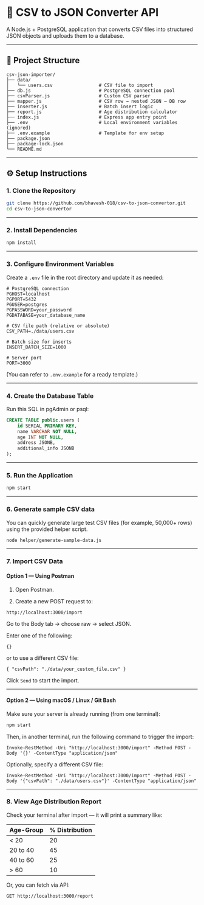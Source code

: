 # 🧩 CSV to JSON Converter API

A Node.js + PostgreSQL application that converts CSV files into structured JSON objects and uploads them to a database.

-----

## 📂 Project Structure
```tree
csv-json-importer/
├── data/
│   └── users.csv                 # CSV file to import
├── db.js                         # PostgreSQL connection pool
├── csvParser.js                  # Custom CSV parser
├── mapper.js                     # CSV row → nested JSON → DB row
├── inserter.js                   # Batch insert logic
├── report.js                     # Age distribution calculator
├── index.js                      # Express app entry point
├── .env                          # Local environment variables (ignored)
├── .env.example                  # Template for env setup
├── package.json
├── package-lock.json
└── README.md
```
---
## ⚙️ Setup Instructions
### 1. Clone the Repository
```bash
git clone https://github.com/bhavesh-018/csv-to-json-convertor.git
cd csv-to-json-convertor
```
---
### 2. Install Dependencies
```bash
npm install
```
---
### 3. Configure Environment Variables

Create a `.env` file in the root directory and update it as needed:

```code
# PostgreSQL connection
PGHOST=localhost
PGPORT=5432
PGUSER=postgres
PGPASSWORD=your_password
PGDATABASE=your_database_name

# CSV file path (relative or absolute)
CSV_PATH=./data/users.csv

# Batch size for inserts
INSERT_BATCH_SIZE=1000

# Server port
PORT=3000
```

(You can refer to `.env.example` for a ready template.)

---
### 4. Create the Database Table

Run this SQL in pgAdmin or psql:
```sql
CREATE TABLE public.users (
    id SERIAL PRIMARY KEY,
    name VARCHAR NOT NULL,
    age INT NOT NULL,
    address JSONB,
    additional_info JSONB
);
```
---
### 5. Run the Application
```bash
npm start
```
---
### 6. Generate sample CSV data
You can quickly generate large test CSV files (for example, 50,000+ rows) using the provided helper script.
```bash
node helper/generate-sample-data.js
```
---
### 7. Import CSV Data

#### Option 1 — Using Postman

1. Open Postman.

2. Create a new POST request to:
```bash
http://localhost:3000/import
```
Go to the Body tab → choose raw → select JSON.

Enter one of the following:
```
{}
```

or to use a different CSV file:
```
{ "csvPath": "./data/your_custom_file.csv" }
```
Click `Send` to start the import.

---
#### Option 2 — Using macOS / Linux / Git Bash

Make sure your server is already running (from one terminal):

```bash
npm start
```

Then, in another terminal, run the following command to trigger the import:

```code
Invoke-RestMethod -Uri "http://localhost:3000/import" -Method POST -Body '{}' -ContentType "application/json"
```

Optionally, specify a different CSV file:

```code
Invoke-RestMethod -Uri "http://localhost:3000/import" -Method POST -Body '{"csvPath": "./data/users.csv"}' -ContentType "application/json"
```
---
### 8. View Age Distribution Report

Check your terminal after import — it will print a summary like:

| Age-Group  | % Distribution |
|------------|----------------|
|    < 20    |       20       |
|  20 to 40  |       45       |
|  40 to 60  |       25       |
|    > 60    |       10       |

Or, you can fetch via API:
```
GET http://localhost:3000/report
```
